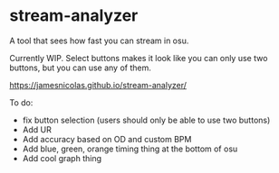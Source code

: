 # stream-analyzer
A tool that sees how fast you can stream in osu.

Currently WIP. Select buttons makes it look like you can only use two buttons, but you can use any of them.

https://jamesnicolas.github.io/stream-analyzer/

To do:
- fix button selection (users should only be able to use two buttons)
- Add UR
- Add accuracy based on OD and custom BPM
- Add blue, green, orange timing thing at the bottom of osu
- Add cool graph thing
